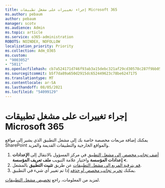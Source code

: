 ```yaml
---
title: إجراء تغييرات على مشغل تطبيقات Microsoft 365
ms.author: pebaum
author: pebaum
manager: scotv
ms.audience: Admin
ms.topic: article
ms.service: o365-administration
ROBOTS: NOINDEX, NOFOLLOW
localization_priority: Priority
ms.collection: Adm_O365
ms.custom:
- "9003052"
- "5811"
ms.openlocfilehash: cb7a524171d746f93ab3a15debc321af29cd30578c287f9bb05810491e604517
ms.sourcegitcommit: b5f7da89a650d2915dc652449623c78be6247175
ms.translationtype: MT
ms.contentlocale: ar-SA
ms.lasthandoff: 08/05/2021
ms.locfileid: "54099129"
---
```

# <a name="make-changes-to-the-microsoft-365-app-launcher"></a>إجراء تغييرات على مشغل تطبيقات Microsoft 365

يمكنك إضافة مربعات مخصصة خاصة بك إلى مشغل التطبيق الذي يشير إلى مواقع SharePoint والمواقع الخارجية والتطبيقات القديمة والمزيد.

1. [أضف تجانب مخصص إلى مشغل التطبيق](https://docs.microsoft.com/microsoft-365/admin/manage/customize-the-app-launcher) في مركز المسؤول بالانتقال إلى **الإعدادات > إعدادات المؤسسة** واختيار علامة التبويب **ملف تعريف المؤسسة**.
2. [قم بترقية المربع إلى مشغل التطبيقات](https://docs.microsoft.com/microsoft-365/admin/manage/customize-the-app-launcher#promote-the-tile-to-app-launcher) عن طريق **تثبيت التطبيق** بالمشغل.
3. يمكنك [تحرير تجانب مخصص أو حذفه](https://docs.microsoft.com/microsoft-365/admin/manage/customize-the-app-launcher#edit-or-delete-a-custom-tile) إذا تم تغيير أي شيء في التطبيق.

لمزيد من المعلومات، راجع [تخصيص مشغل التطبيقات](https://docs.microsoft.com/microsoft-365/admin/manage/customize-the-app-launcher).

